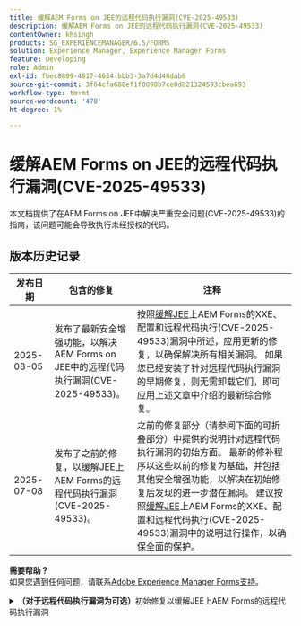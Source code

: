 ```yaml
---
title: 缓解AEM Forms on JEE的远程代码执行漏洞(CVE-2025-49533)
description: 缓解AEM Forms on JEE的远程代码执行漏洞(CVE-2025-49533)
contentOwner: khsingh
products: SG_EXPERIENCEMANAGER/6.5/FORMS
solution: Experience Manager, Experience Manager Forms
feature: Developing
role: Admin
exl-id: fbec8809-4817-4634-bbb3-3a7d4d48dab6
source-git-commit: 3f64cfa688ef1f0090b7ce0d821324593cbea693
workflow-type: tm+mt
source-wordcount: '478'
ht-degree: 1%

---
```



# 缓解AEM Forms on JEE的远程代码执行漏洞(CVE-2025-49533)

本文档提供了在AEM Forms on JEE中解决严重安全问题(CVE-2025-49533)的指南，该问题可能会导致执行未经授权的代码。

## 版本历史记录

| 发布日期 | 包含的修复 | 注释 |
|------------|-----------------------------------------------------------------------------------------------------|---|
| 2025-08-05 | 发布了最新安全增强功能，以解决AEM Forms on JEE中的远程代码执行漏洞(CVE-2025-49533)。 | 按照[缓解JEE](/help/forms/using/mitigating-xxe-and-configuration-vulnerabilities-for-experience-manager-forms-jee.md)上AEM Forms的XXE、配置和远程代码执行(CVE-2025-49533)漏洞中所述，应用更新的修复，以确保解决所有相关漏洞。 如果您已经安装了针对远程代码执行漏洞的早期修复，则无需卸载它们，即可应用上述文章中介绍的最新综合修复。 |
| 2025-07-08 | 发布了之前的修复，以缓解JEE上AEM Forms的远程代码执行漏洞(CVE-2025-49533)。 | 之前的修复部分（请参阅下面的可折叠部分）中提供的说明针对远程代码执行漏洞的初始方面。 最新的修补程序以这些以前的修复为基础，并包括其他安全增强功能，以解决在初始修复后发现的进一步潜在漏洞。 建议按照[缓解JEE](/help/forms/using/mitigating-xxe-and-configuration-vulnerabilities-for-experience-manager-forms-jee.md)上AEM Forms的XXE、配置和远程代码执行(CVE-2025-49533)漏洞中的说明进行操作，以确保全面的保护。 |

**需要帮助？**\
如果您遇到任何问题，请联系[Adobe Experience Manager Forms支持](https://business.adobe.com/in/support/main.html)。

<details>
<summary><b>（对于远程代码执行漏洞为可选）</b>初始修复以缓解JEE上AEM Forms的远程代码执行漏洞</summary>

发行日期： 2025-07-08

此修复仅适用于JEE独立部署上的Adobe Experience Manager 6.5 Forms 。 独立部署是指在未安装AEM创作或发布EAR的情况下安装AEM Forms。

## 解决方法

| AEM Forms 版本 | 必需操作 |
|---|---|
| JEE上的AEM 6.5 Forms Service Pack 18 — 适用于JEE部署上的独立AEM Forms的Service Pack 23 | [应用修补程序](#apply-the-hotfix) |
| JEE Service Pack 17及更早版本上的AEM 6.5 Forms | 升级到支持的Service Pack版本，然后为您的新版本应用建议的缓解步骤 |

> **注意**： AEM Forms正式仅支持最新的六个服务包。 旧版本的用户应首先升级到最新的Service Pack，然后实施所需的安全措施。

### 应用修补程序

1. **下载修补程序：**
   * 访问Adobe Software Distribution以下载[修补程序](https://nam04.safelinks.protection.outlook.com/?url=https%3A%2F%2Fexperience.adobe.com%2F%23%2Fdownloads%2Fcontent%2Fsoftware-distribution%2Fen%2Faem.html%3Fpackage%3D%2Fcontent%2Fsoftware-distribution%2Fen%2Fdetails.html%2Fcontent%2Fdam%2Faem%2Fpublic%2Fadobe%2Fpackages%2Fcq650%2Fhotfix%2FAEM%25206.5%2520Unauthenticated%2520RCE%2520in%2520LiveCycle&data=05%7C02%7Ckhsingh%40adobe.com%7Cf29c8505258840beed0408ddbe2956ff%7Cfa7b1b5a7b34438794aed2c178decee1%7C0%7C0%7C638875806949179671%7CUnknown%7CTWFpbGZsb3d8eyJFbXB0eU1hcGkiOnRydWUsIlYiOiIwLjAuMDAwMCIsIlAiOiJXaW4zMiIsIkFOIjoiTWFpbCIsIldUIjoyfQ%3D%3D%7C0%7C%7C%7C&sdata=0GELRBKwhkAFB6fmXNIsbsruBXquhhWX1BMGySEZutY%3D&reserved=0)。
   * 将修补程序文件保存到本地计算机。
   * 验证下载文件的完整性。

2. **安装修补程序：**
   * 打开&#x200B;**AEM Workbench**。
   * 连接到受影响的AEM Forms服务器。
   * 导航到&#x200B;**窗口→显示组件→视图**。
   * 在“组件”视图中右键单击，然后选择“安装组件”。
   * 浏览并选择修补程序文件。
   * 按照安装向导的提示操作，等待完成。

3. **等待和验证：**
   * 等待所有服务完全初始化。

</details>

